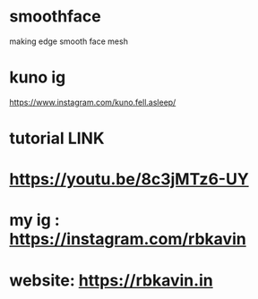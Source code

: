 # smoothface
making edge smooth face mesh

# kuno ig 
https://www.instagram.com/kuno.fell.asleep/


# tutorial LINK 
# https://youtu.be/8c3jMTz6-UY

# my ig : https://instagram.com/rbkavin 

# website: https://rbkavin.in
